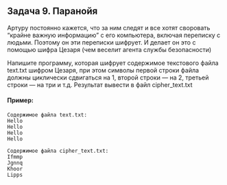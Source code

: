 ## Задача 9. Паранойя
Артуру постоянно кажется, что за ним следят и все хотят своровать “крайне важную информацию” с его компьютера, включая переписку с людьми. Поэтому он эти переписки шифрует. И делает он это с помощью шифра Цезаря (чем веселит агента службы безопасности)

Напишите программу, которая шифрует содержимое текстового файла text.txt шифром Цезаря, при этом символы первой строки файла должны циклически сдвигаться на 1, второй строки — на 2, третьей строки — на три и т.д. Результат вывести в файл cipher_text.txt


#### Пример:
```
Содержимое файла text.txt:
Hello
Hello
Hello
Hello

Содержимое файла cipher_text.txt:
Ifmmp
Jgnnq
Khoor
Lipps
```

